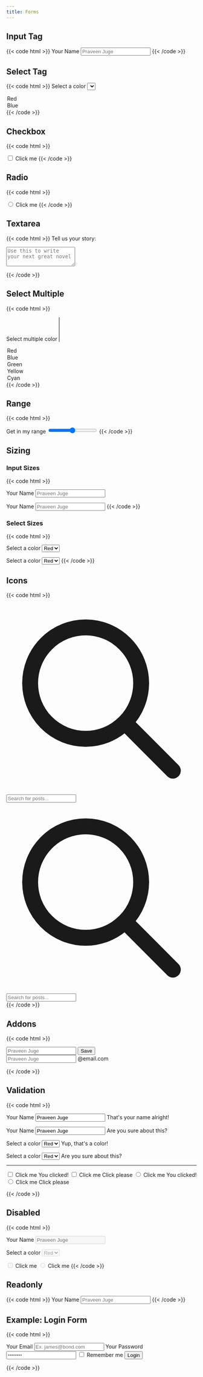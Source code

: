 ```yaml
---
title: Forms
---
```


## Input Tag

{{< code html >}}
<label class="block text-sm mb-1" for="name">Your Name</label>
<input class="form-input" placeholder="Praveen Juge" id="name">
{{< /code >}}

## Select Tag

{{< code html >}}
<label class="block text-sm mb-1" for="color">Select a color</label>
<select class="form-select" id="color">
  <option>Red</option>
  <option>Blue</option>
</select>
{{< /code >}}

## Checkbox

{{< code html >}}

<label class="flex items-center">
  <input type="checkbox" class="form-checkbox">
  <span class="ml-2 cursor-pointer">Click me</span>
</label>
{{< /code >}}

## Radio

{{< code html >}}

<label class="flex items-center">
  <input type="radio" class="form-radio" name="radio" value="1">
  <span class="ml-2 cursor-pointer">Click me</span>
</label>
{{< /code >}}

## Textarea

{{< code html >}}
<label class="block text-sm mb-1" for="story">Tell us your story:</label>
<textarea class="form-input" id="story" placeholder="Use this to write your next great novel" rows="3"></textarea>
{{< /code >}}

## Select Multiple

{{< code html >}}

<label class="block text-sm mb-1" for="multiple">Select multiple color</label>
<select class="form-select" id="multiple" multiple>
  <option>Red</option>
  <option>Blue</option>
  <option>Green</option>
  <option>Yellow</option>
  <option>Cyan</option>
</select>
{{< /code >}}

## Range

{{< code html >}}

<label class="block text-sm mb-1" for="myrange">Get in my range</label>
<input type="range" class="form-input" id="myrange">
{{< /code >}}

## Sizing

### Input Sizes

{{< code html >}}

<label class="block text-xs mb-1" for="name1">Your Name</label>
<input class="form-input form-input-sm" placeholder="Praveen Juge" id="name1">

<label class="block text-lg mb-1 mt-3" for="name2">Your Name</label>
<input class="form-input form-input-lg" placeholder="Praveen Juge" id="name2">
{{< /code >}}

### Select Sizes

{{< code html >}}

<label class="block text-xs mb-1" for="color1">Select a color</label>
<select class="form-select form-select-sm" id="color1"><option>Red</option></select>

<label class="block text-lg mb-1 mt-3" for="color2">Select a color</label>
<select class="form-select form-select-lg" id="color2"><option>Red</option></select>
{{< /code >}}

## Icons

{{< code html >}}

<div class="grid grid-cols-1 md:grid-cols-2 gap-4">
  <div class="form-icon">
    <svg xmlns="http://www.w3.org/2000/svg" fill="none" viewBox="0 0 24 24" stroke="currentColor">
      <path stroke-linecap="round" stroke-linejoin="round" stroke-width="2" d="M21 21l-6-6m2-5a7 7 0 11-14 0 7 7 0 0114 0z" />
    </svg>
    <input class="form-input" placeholder="Search for posts...">
  </div>
  <div class="form-icon form-icon-r">
    <svg xmlns="http://www.w3.org/2000/svg" fill="none" viewBox="0 0 24 24" stroke="currentColor">
      <path stroke-linecap="round" stroke-linejoin="round" stroke-width="2" d="M21 21l-6-6m2-5a7 7 0 11-14 0 7 7 0 0114 0z" />
    </svg>
    <input class="form-input" placeholder="Search for posts...">
  </div>
</div>
{{< /code >}}

## Addons

{{< code html >}}

<div class="space-y-3">
  <div class="form-append">
    <input class="form-input" placeholder="Praveen Juge">
    <button class="btn btn-dark">Save</button>
  </div>
  <div class="form-append">
    <input class="form-input" placeholder="Praveen Juge">
    <span class="bg-gray-200 rounded-r px-3 flex items-center">@email.com</span>
  </div>
</div>

{{< /code >}}

## Validation

{{< code html >}}

<label class="block text-sm mb-1" for="namesuccess">Your Name</label>
<input class="form-input bg-green-100" value="Praveen Juge" id="namesuccess">
<span class="text-green-700 text-sm mt-1">That's your name alright!</span>

<label class="block text-sm mb-1 mt-4" for="namefail">Your Name</label>
<input class="form-input bg-red-100" value="Praveen Juge" id="namefail">
<span class="text-red-700 text-sm mt-1">Are you sure about this?</span>

<label class="block text-sm mb-1 mt-4" for="colorsuccess">Select a color</label>
<select class="form-select bg-green-100" id="colorsuccess"><option>Red</option></select>
<span class="text-green-700 text-sm mt-1">Yup, that's a color!</span>

<label class="block text-sm mb-1 mt-4" for="colordanger">Select a color</label>
<select class="form-select bg-red-100" id="colordanger"><option>Red</option></select>
<span class="text-red-700 text-sm mt-1">Are you sure about this?</span>

<hr />

<label class="flex items-center mt-4">
  <input type="checkbox" class="form-checkbox bg-green-100">
  <span class="ml-2 cursor-pointer">Click me</span>
</label>
<span class="text-green-700 block text-sm mt-1">You clicked!</span>

<label class="flex items-center mt-4">
  <input type="checkbox" class="form-checkbox bg-red-100">
  <span class="ml-2 cursor-pointer">Click me</span>
</label>
<span class="text-red-700 block text-sm mt-1">Click please</span>

<label class="flex items-center mt-4">
  <input type="radio" class="form-radio bg-green-100" name="radio" value="1">
  <span class="ml-2 cursor-pointer">Click me</span>
</label>
<span class="text-green-700 block text-sm mt-1">You clicked!</span>

<label class="flex items-center mt-4">
  <input type="radio" class="form-radio bg-red-100" name="radio" value="1">
  <span class="ml-2 cursor-pointer">Click me</span>
</label>
<span class="text-red-700 block text-sm mt-1">Click please</span>

{{< /code >}}

## Disabled

{{< code html >}}

<label class="block text-sm mb-1" for="name3">Your Name</label>
<input class="form-input" placeholder="Praveen Juge" id="name3" disabled>

<label class="block text-sm mb-1" for="color3">Select a color</label>
<select class="form-select" id="color3" disabled><option>Red</option></select>

<label class="flex items-center">
  <input type="checkbox" class="form-checkbox" disabled>
  <span class="ml-2 cursor-pointer">Click me</span>
</label>

<label class="flex items-center">
  <input type="radio" class="form-radio" name="radio" value="1" disabled>
  <span class="ml-2 cursor-pointer">Click me</span>
</label>
{{< /code >}}

## Readonly

{{< code html >}}
<label class="block text-sm mb-1" for="name4">Your Name</label>
<input class="form-input" placeholder="Praveen Juge" readonly id="name4">
{{< /code >}}

## Example: Login Form

{{< code html >}}

<form class="w-full md:w-4/12 mx-auto py-10">
  <label class="block text-sm mb-1" for="emailinput">Your Email</label>
  <input class="form-input" type="email" placeholder="Ex. james@bond.com" id="emailinput" required />
  <label class="block text-sm mb-1 mt-4" for="passwordinput">Your Password</label>
  <input class="form-input" type="password" placeholder="••••••••" id="passwordinput" required />
  <label class="flex items-center mt-4">
    <input type="checkbox" class="form-checkbox" />
    <span class="ml-2 cursor-pointer text-sm">Remember me</span>
  </label>
  <input type="submit" class="btn btn-primary w-full mt-4" value="Login" />
</form>
{{< /code >}}
